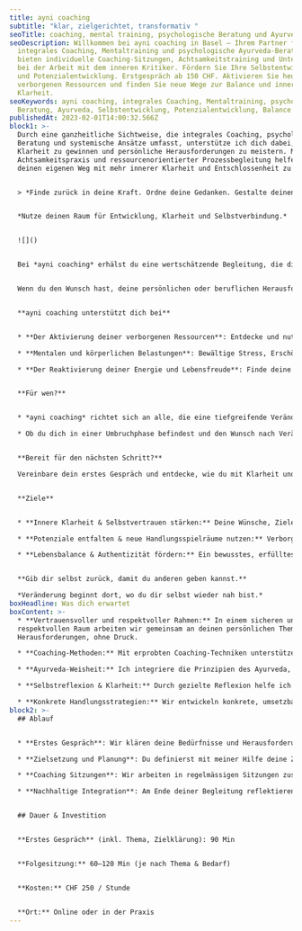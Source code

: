 ```yaml
---
title: ayni coaching
subtitle: "klar, zielgerichtet, transformativ "
seoTitle: coaching, mental training, psychologische Beratung und Ayurveda in Basel
seoDescription: Willkommen bei ayni coaching in Basel – Ihrem Partner für
  integrales Coaching, Mentaltraining und psychologische Ayurveda-Beratung. Wir
  bieten individuelle Coaching-Sitzungen, Achtsamkeitstraining und Unterstützung
  bei der Arbeit mit dem inneren Kritiker. Fördern Sie Ihre Selbstentwicklung
  und Potenzialentwicklung. Erstgespräch ab 150 CHF. Aktivieren Sie heute Ihre
  verborgenen Ressourcen und finden Sie neue Wege zur Balance und inneren
  Klarheit.
seoKeywords: ayni coaching, integrales Coaching, Mentaltraining, psychologische
  Beratung, Ayurveda, Selbstentwicklung, Potenzialentwicklung, Balance
publishedAt: 2023-02-01T14:00:32.566Z
block1: >-
  Durch eine ganzheitliche Sichtweise, die integrales Coaching, psychologische
  Beratung und systemische Ansätze umfasst, unterstütze ich dich dabei, innere
  Klarheit zu gewinnen und persönliche Herausforderungen zu meistern. Mit
  Achtsamkeitspraxis und ressourcenorientierter Prozessbegleitung helfe ich dir,
  deinen eigenen Weg mit mehr innerer Klarheit und Entschlossenheit zu gehen. 


  > *Finde zurück in deine Kraft. Ordne deine Gedanken. Gestalte deinen Weg bewusst.*


  *Nutze deinen Raum für Entwicklung, Klarheit und Selbstverbindung.*


  ![]()


  Bei *ayni coaching* erhälst du eine wertschätzende Begleitung, die dich dabei unterstützt, innere Klarheit zu gewinnen und mit mehr Selbstvertrauen und Zielorientierung deinen Weg zu gehen. Gemeinsam entwickeln wir individuelle Strategien, die dir helfen, Entscheidungen bewusster zu treffen und persönliche oder berufliche Herausforderungen wirksam zu meistern.


  Wenn du den Wunsch hast, deine persönlichen oder beruflichen Herausforderungen mit mehr Klarheit und Fokus zu meistern, begleite ich dich dabei, deinen inneren Kompass zu finden.


  **ayni coaching unterstützt dich bei** 


  * **Der Aktivierung deiner verborgenen Ressourcen**: Entdecke und nutze deine inneren Potenziale, um Herausforderungen mit mehr Selbstvertrauen und Energie zu begegnen.

  * **Mentalen und körperlichen Belastungen**: Bewältige Stress, Erschöpfung und emotionale Blockaden, um wieder mehr Klarheit und Stabilität zu gewinnen.

  * **Der Reaktivierung deiner Energie und Lebensfreude**: Finde deine Balance, verbessere deine Lebensqualität und setze deine Ziele mit neuer Kraft und Motivation um.


  **Für wen?**


  * *ayni coaching* richtet sich an alle, die eine tiefgreifende Veränderung in ihrem Leben anstreben, persönlich wie beruflich. Du möchtest Klarheit über deine Ziele gewinnen, alte Muster hinter dir lassen und deinen eigenen Weg mit mehr Selbstvertrauen und Orientierung gehen? Dann bist du hier genau richtig.

  * Ob du dich in einer Umbruchphase befindest und den Wunsch nach Veränderung verspürst, dich selbstbewusster und klarer positionieren möchtest, dein Potenzial entfalten oder neue Wege für dein berufliches Leben finden möchtest. Gemeinsam entwickeln wir eine individuelle Strategie, die dich stärkt und weiterbringt.


  **Bereit für den nächsten Schritt?**

  Vereinbare dein erstes Gespräch und entdecke, wie du mit Klarheit und innerer Stärke deinen Weg gestalten kannst. Ich freue mich darauf, dich kennenzulernen.


  **Ziele**


  * **Innere Klarheit & Selbstvertrauen stärken:** Deine Wünsche, Ziele und Bedürfnisse erkennen, Blockaden lösen und mit mehr Fokus und Stabilität deinen Weg gehen.

  * **Potenziale entfalten & neue Handlungsspielräume nutzen:** Verborgene Ressourcen aktivieren, um Herausforderungen selbstbestimmt und kraftvoll zu begegnen.

  * **Lebensbalance & Authentizität fördern:** Ein bewusstes, erfülltes Leben gestalten, im Einklang mit deinen persönlichen und beruflichen Bedürfnissen.


  **Gib dir selbst zurück, damit du anderen geben kannst.**

  *Veränderung beginnt dort, wo du dir selbst wieder nah bist.*
boxHeadline: Was dich erwartet
boxContent: >-
  * **Vertrauensvoller und respektvoller Rahmen:** In einem sicheren und
  respektvollen Raum arbeiten wir gemeinsam an deinen persönlichen Themen und
  Herausforderungen, ohne Druck.

  * **Coaching-Methoden:** Mit erprobten Coaching-Techniken unterstütze ich dich, emotionale und mentale Blockaden zu lösen und neue Wege zu finden.

  * **Ayurveda-Weisheit:** Ich integriere die Prinzipien des Ayurveda, um deine innere Balance zu stärken, Stress zu reduzieren und dein Wohlbefinden zu fördern

  * **Selbstreflexion & Klarheit:** Durch gezielte Reflexion helfe ich dir, dein Selbstbewusstsein zu stärken und Klarheit über deine nächsten Schritte zu gewinnen.

  * **Konkrete Handlungsstrategien:** Wir entwickeln konkrete, umsetzbare Strategien, die du direkt in deinem Leben anwenden kannst, um Veränderungen zu erzielen.
block2: >-
  ## Ablauf


  * **Erstes Gespräch**: Wir klären deine Bedürfnisse und Herausforderungen. Hier besprechen wir, wie das Coaching dich am besten unterstützen kann.

  * **Zielsetzung und Planung**: Du definierst mit meiner Hilfe deine Ziele und wir entwickeln einen klaren Plan, wie du diese erreichst.

  * **Coaching Sitzungen**: Wir arbeiten in regelmässigen Sitzungen zusammen, um deine Fortschritte zu begleiten und bei Bedarf anzupassen.

  * **Nachhaltige Integration**: Am Ende deiner Begleitung reflektieren wir gemeinsam deine Entwicklung und deine nächsten Schritte.


  ## Dauer & Investition


  **Erstes Gespräch** (inkl. Thema, Zielklärung): 90 Min


  **Folgesitzung:** 60–120 Min (je nach Thema & Bedarf)


  **Kosten:** CHF 250 / Stunde


  **Ort:** Online oder in der Praxis
---
```

